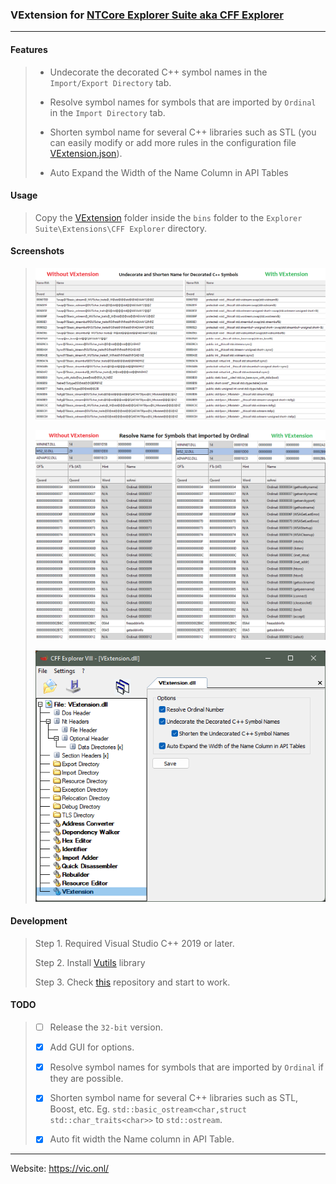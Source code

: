 ### VExtension for [NTCore Explorer Suite aka CFF Explorer](https://ntcore.com/?page_id=388)

_ _ _

#### Features

> * Undecorate the decorated C++ symbol names in the `Import/Export Directory` tab.
> 
> * Resolve symbol names for symbols that are imported by `Ordinal` in the `Import Directory` tab.
> 
> * Shorten symbol name for several C++ libraries such as STL (you can easily modify or add more rules in the configuration file [VExtension.json](bins/VExtension/VExtension.json)).
> 
> * Auto Expand the Width of the Name Column in API Tables

#### Usage

> Copy the [VExtension](bins/VExtension/) folder inside the `bins` folder to the `Explorer Suite\Extensions\CFF Explorer` directory.

#### Screenshots

> ![](screenshots/undecorate-shorten-name.png?)
> 
> ![](screenshots/resolve-ordinal.png?)
> 
> ![](screenshots/options.png?)

#### Development

> Step 1. Required Visual Studio C++ 2019 or later.
> 
> Step 2. Install [Vutils](https://github.com/vic4key/Vutils.git) library
> 
> Step 3. Check [this](https://github.com/vic4key/CFF_VExtension.git) repository and start to work.

#### TODO

> - [ ] Release the `32-bit` version.
> 
> - [x] Add GUI for options.
> 
> - [x] Resolve symbol names for symbols that are imported by `Ordinal` if they are possible.
> 
> - [x] Shorten symbol name for several C++ libraries such as STL, Boost, etc. Eg. `std::basic_ostream<char,struct std::char_traits<char>>` to `std::ostream`.
> 
> - [x] Auto fit width the Name column in API Table.
_ _ _

Website: https://vic.onl/

